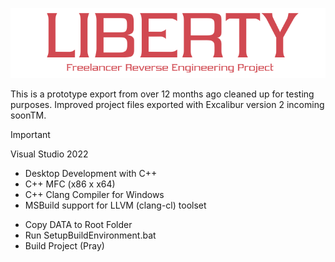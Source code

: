 ![Liberty](/Docs/Banner.png)

This is a prototype export from over 12 months ago cleaned up for testing purposes.
Improved project files exported with Excalibur version 2 incoming soonTM.

> [!IMPORTANT]
> Visual Studio 2022
> * Desktop Development with C++
> * C++ MFC (x86 x x64)
> * C++ Clang Compiler for Windows
> * MSBuild support for LLVM (clang-cl) toolset

* Copy DATA to Root Folder
* Run SetupBuildEnvironment.bat
* Build Project (Pray)
